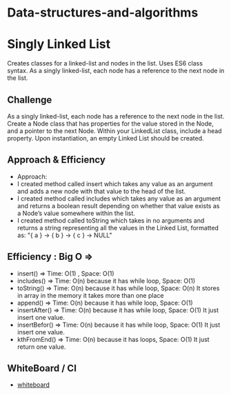 # Data-structures-and-algorithms 

# Singly Linked List
Creates classes for a linked-list and nodes in the list. Uses ES6 class syntax.
As a singly linked-list, each node has a reference to the next node in the list.

## Challenge
As a singly linked-list, each node has a reference to the next node in the list.
Create a Node class that has properties for the value stored in the Node, and a pointer to the next Node.
Within your LinkedList class, include a head property. Upon instantiation, an empty Linked List should be created.

## Approach & Efficiency
- Approach:
- I created method called insert which takes any value as an argument and adds a new node with that value to the head of the list.
- I created method called includes which takes any value as an argument and returns a boolean result depending on whether that value exists as a Node’s value somewhere within the list.
- I created method called toString which takes in no arguments and returns a string representing all the values in the Linked List, formatted as:
"{ a } -> { b } -> { c } -> NULL"


## Efficiency : Big O => 
- insert() =>  Time: O(1) , Space: O(1)
- includes() => Time: O(n) because it has while loop, Space: O(1)
- toString() => 
 Time: O(n) because it has while loop,
 Space: O(n) It stores in array in the memory it takes more than one place
- append() => Time: O(n) because it has while loop, Space: O(1)
- insertAfter() =>
 Time: O(n) because it has while loop,
 Space: O(1) It just insert one value.
- insertBefor() =>
 Time: O(n) because it has while loop,
 Space: O(1) It just insert one value.
- kthFromEnd() => 
 Time: O(n) because it has loops,
 Space: O(1) It just return one value.

## WhiteBoard / CI
- [whiteboard](../assets/linked-list.jpeg)
